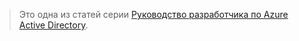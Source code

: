 > Это одна из статей серии [Руководство разработчика по Azure Active Directory](../articles/active-directory/active-directory-developers-guide.md).
> 
> 

<!---HONumber=Oct15_HO3-->